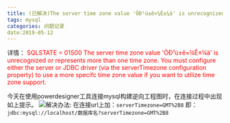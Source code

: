 ```yaml
---
title: (已解决)The server time zone value 'ÖÐ¹ú±ê×¼Ê±¼ä' is unrecognized or represents more than one time zone.
tags: mysql
categories: 问题记录
date:2019-05-12
---
```



详情：
<font color="red">SQLSTATE = 01S00
The server time zone value 'ÖÐ¹ú±ê×¼Ê±¼ä' is unrecognized or represents more than one time zone. You must configure either the server or JDBC driver (via the serverTimezone configuration property) to use a more specifc time zone value if you want to utilize time zone support.</font>

今天在使用powerdesigner工具连接mysql构建逆向工程图时，在连接过程中出现如上提示。
![](https://fuzui.oss-cn-shenzhen.aliyuncs.com/img/20190512173949.png)解决办法:
在连接url上加：`serverTimezone=GMT%2B8`
即：`jdbc:mysql://localhost/数据库名?serverTimezone=GMT%2B8`